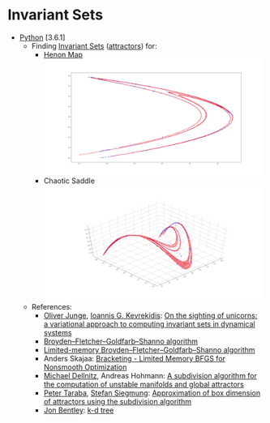 # Invariant Sets
* [Python](https://docs.python.org/3/whatsnew/3.6.html) [3.6.1]
  * Finding [Invariant Sets](https://en.wikipedia.org/wiki/Invariant_(mathematics)) ([attractors](https://en.wikipedia.org/wiki/Attractor)) for:
    * [Henon Map](https://en.wikipedia.org/wiki/H%C3%A9non_map)
    ![Henon](/images/henon_1000_points_1000_steps_13_subdivision.png)
    * Chaotic Saddle
    ![Chaotic Saddle](/images/chaotic_saddle_1000_points_1000_steps_9_subdivision.png)
  * References:
    * [Oliver Junge](https://www-m3.ma.tum.de/Allgemeines/OliverJunge), [Ioannis G. Kevrekidis](http://www.princeton.edu/cbe/people/faculty/kevrekidis/): [On the sighting of unicorns: a variational approach to computing invariant sets in dynamical systems](https://arxiv.org/abs/1610.04843)
    * [Broyden–Fletcher–Goldfarb–Shanno algorithm](https://en.wikipedia.org/wiki/Broyden%E2%80%93Fletcher%E2%80%93Goldfarb%E2%80%93Shanno_algorithm)
    * [Limited-memory Broyden–Fletcher–Goldfarb–Shanno algorithm](https://en.wikipedia.org/wiki/Limited-memory_BFGS)
    * Anders Skajaa: [Bracketing - Limited Memory BFGS for Nonsmooth Optimization](http://cs.nyu.edu/overton/mstheses/skajaa/msthesis.pdf)
    * [Michael Dellnitz](https://math.uni-paderborn.de/en/ag/chair-of-applied-mathematics/), Andreas Hohmann: [A subdivision algorithm for the computation of unstable manifolds and global attractors](https://opus4.kobv.de/opus4-zib/frontdoor/deliver/index/docId/177/file/SC-95-11.pdf)
    * [Peter Taraba](https://www.linkedin.com/in/peter-taraba/), [Stefan Siegmung](https://tu-dresden.de/mn/math/analysis/siegmund): [Approximation of box dimension of attractors using the subdivision algorithm](http://dx.doi.org/10.1080/14689360500141772)
    * [Jon Bentley](https://en.wikipedia.org/wiki/Jon_Bentley_(computer_scientist)): [k-d tree](https://en.wikipedia.org/wiki/K-d_tree)
